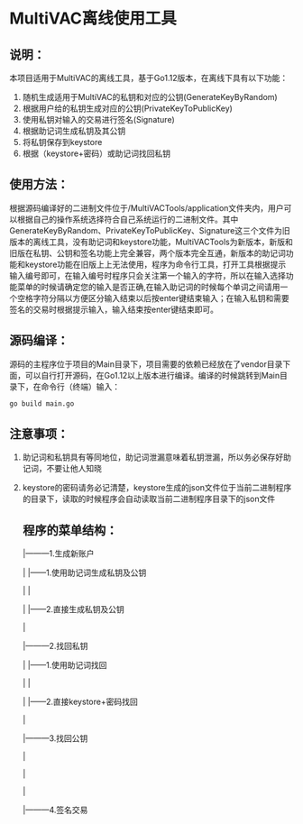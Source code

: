 # MultiVAC离线使用工具

## 说明：

本项目适用于MultiVAC的离线工具，基于Go1.12版本，在离线下具有以下功能：

1. 随机生成适用于MultiVAC的私钥和对应的公钥(GenerateKeyByRandom)
2. 根据用户给的私钥生成对应的公钥(PrivateKeyToPublicKey)
3. 使用私钥对输入的交易进行签名(Signature)
4. 根据助记词生成私钥及其公钥
5. 将私钥保存到keystore
6. 根据（keystore+密码）或助记词找回私钥

## 使用方法：

根据源码编译好的二进制文件位于/MultiVACTools/application文件夹内，用户可以根据自己的操作系统选择符合自己系统运行的二进制文件。其中GenerateKeyByRandom、PrivateKeyToPublicKey、Signature这三个文件为旧版本的离线工具，没有助记词和keystore功能，MultiVACTools为新版本，新版和旧版在私钥、公钥和签名功能上完全兼容，两个版本完全互通，新版本的助记词功能和keystore功能在旧版上上无法使用，程序为命令行工具，打开工具根据提示输入编号即可，在输入编号时程序只会关注第一个输入的字符，所以在输入选择功能菜单的时候请确定您的输入是否正确,在输入助记词的时候每个单词之间请用一个空格字符分隔以方便区分输入结束以后按enter键结束输入；在输入私钥和需要签名的交易时根据提示输入，输入结束按enter键结束即可。 

## 源码编译：

源码的主程序位于项目的Main目录下，项目需要的依赖已经放在了vendor目录下面，可以自行打开源码，在Go1.12以上版本进行编译。编译的时候跳转到Main目录下，在命令行（终端）输入：

```bash
go build main.go
```

## 注意事项：

1. 助记词和私钥具有等同地位，助记词泄漏意味着私钥泄漏，所以务必保存好助记词，不要让他人知晓

2. keystore的密码请务必记清楚，keystore生成的json文件位于当前二进制程序的目录下，读取的时候程序会自动读取当前二进制程序目录下的json文件

   ## 程序的菜单结构：

   |———1.生成新账户

   |                      |——1.使用助记词生成私钥及公钥

   |                      | 

   |                      |——2.直接生成私钥及公钥

   |

   |———2.找回私钥

   |                      |——1.使用助记词找回

   |                      | 

   |                      |——2.直接keystore+密码找回

   |

   |———3.找回公钥

   |

   |

   |

   |———4.签名交易